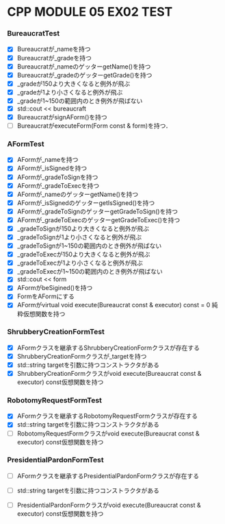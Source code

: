 # CPP MODULE 05 EX02 TEST

### BureaucratTest
- [x] Bureaucratが_nameを持つ
- [x] Bureaucratが_gradeを持つ
- [x] Bureaucratが_nameのゲッターgetName()を持つ
- [x] Bureaucratが_gradeのゲッターgetGrade()を持つ
- [x] _gradeが150より大きくなると例外が飛ぶ
- [x] _gradeが1より小さくなると例外が飛ぶ
- [x] _gradeが1~150の範囲内のとき例外が飛ばない
- [x] std::cout << bureaucraft
- [x] BureaucratがsignAForm()を持つ
- [ ] BureaucratがexecuteForm(Form const & form)を持つ．

### AFormTest
- [x] AFormが_nameを持つ
- [x] AFormが_isSignedを持つ
- [x] AFormが_gradeToSignを持つ
- [x] AFormが_gradeToExecを持つ
- [x] AFormが_nameのゲッターgetName()を持つ
- [x] AFormが_isSignedのゲッターgetIsSigned()を持つ
- [x] AFormが_gradeToSignのゲッターgetGradeToSign()を持つ
- [x] AFormが_gradeToExecのゲッターgetGradeToExec()を持つ
- [x] _gradeToSignが150より大きくなると例外が飛ぶ
- [x] _gradeToSignが1より小さくなると例外が飛ぶ
- [x] _gradeToSignが1~150の範囲内のとき例外が飛ばない
- [x] _gradeToExecが150より大きくなると例外が飛ぶ
- [x] _gradeToExecが1より小さくなると例外が飛ぶ
- [x] _gradeToExecが1~150の範囲内のとき例外が飛ばない
- [x] std::cout << form
- [x] AFormがbeSigined()を持つ
- [x] FormをAFormにする
- [x] AFormがvirtual void execute(Bureaucrat const & executor) const = 0 純粋仮想関数を持つ

### ShrubberyCreationFormTest
- [x] AFormクラスを継承するShrubberyCreationFormクラスが存在する
- [x] ShrubberyCreationFormクラスが_targetを持つ
- [x] std::string targetを引数に持つコンストラクタがある
- [x] ShrubberyCreationFormクラスがvoid execute(Bureaucrat const & executor) const仮想関数を持つ

### RobotomyRequestFormTest
- [x] AFormクラスを継承するRobotomyRequestFormクラスが存在する
- [x] std::string targetを引数に持つコンストラクタがある
- [ ] RobotomyRequestFormクラスがvoid execute(Bureaucrat const & executor) const仮想関数を持つ

### PresidentialPardonFormTest
- [ ] AFormクラスを継承するPresidentialPardonFormクラスが存在する
- [ ] std::string targetを引数に持つコンストラクタがある
- [ ] PresidentialPardonFormクラスがvoid execute(Bureaucrat const & executor) const仮想関数を持つ

